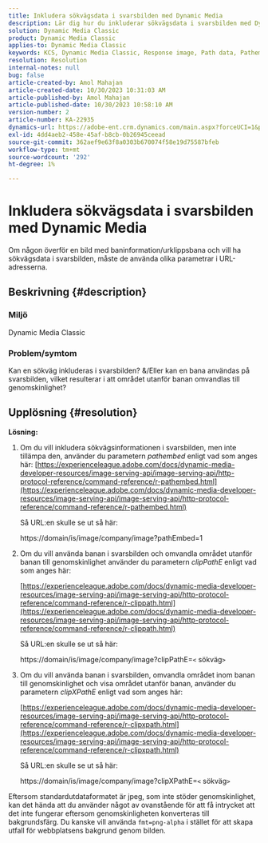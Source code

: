 ```yaml
---
title: Inkludera sökvägsdata i svarsbilden med Dynamic Media
description: Lär dig hur du inkluderar sökvägsdata i svarsbilden med Dynamic Media. Använd olika parametrar beroende på dina behov.
solution: Dynamic Media Classic
product: Dynamic Media Classic
applies-to: Dynamic Media Classic
keywords: KCS, Dynamic Media Classic, Response image, Path data, Pathembed, clipPathE
resolution: Resolution
internal-notes: null
bug: false
article-created-by: Amol Mahajan
article-created-date: 10/30/2023 10:31:03 AM
article-published-by: Amol Mahajan
article-published-date: 10/30/2023 10:58:10 AM
version-number: 2
article-number: KA-22935
dynamics-url: https://adobe-ent.crm.dynamics.com/main.aspx?forceUCI=1&pagetype=entityrecord&etn=knowledgearticle&id=bf3a8068-0f77-ee11-8179-6045bd006149
exl-id: 4dd4aeb2-458e-45af-b8cb-0b26945ceead
source-git-commit: 362aef9e63f8a0303b670074f58e19d75587bfeb
workflow-type: tm+mt
source-wordcount: '292'
ht-degree: 1%

---
```


# Inkludera sökvägsdata i svarsbilden med Dynamic Media


Om någon överför en bild med baninformation/urklippsbana och vill ha sökvägsdata i svarsbilden, måste de använda olika parametrar i URL-adresserna.

## Beskrivning {#description}


### <b>Miljö</b>

Dynamic Media Classic



### <b>Problem/symtom</b>

Kan en sökväg inkluderas i svarsbilden?
&amp;/Eller kan en bana användas på svarsbilden, vilket resulterar i att området utanför banan omvandlas till genomskinlighet?


## Upplösning {#resolution}

<b>Lösning:</b>
1. Om du vill inkludera sökvägsinformationen i svarsbilden, men inte tillämpa den, använder du parametern *pathembed* enligt vad som anges här:
   [https://experienceleague.adobe.com/docs/dynamic-media-developer-resources/image-serving-api/image-serving-api/http-protocol-reference/command-reference/r-pathembed.html](https://experienceleague.adobe.com/docs/dynamic-media-developer-resources/image-serving-api/image-serving-api/http-protocol-reference/command-reference/r-pathembed.html)


   Så URL:en skulle se ut så här:

   https://domain/is/image/company/image?pathEmbed=1
2. Om du vill använda banan i svarsbilden och omvandla området utanför banan till genomskinlighet använder du parametern *clipPathE* enligt vad som anges här:

   [https://experienceleague.adobe.com/docs/dynamic-media-developer-resources/image-serving-api/image-serving-api/http-protocol-reference/command-reference/r-clippath.html](https://experienceleague.adobe.com/docs/dynamic-media-developer-resources/image-serving-api/image-serving-api/http-protocol-reference/command-reference/r-clippath.html)


   Så URL:en skulle se ut så här:


   https://domain/is/image/company/image?clipPathE=`<` sökväg`>`
3. Om du vill använda banan i svarsbilden, omvandla området inom banan till genomskinlighet och visa området utanför banan, använder du parametern *clipXPathE* enligt vad som anges här:

   [https://experienceleague.adobe.com/docs/dynamic-media-developer-resources/image-serving-api/image-serving-api/http-protocol-reference/command-reference/r-clipxpath.html](https://experienceleague.adobe.com/docs/dynamic-media-developer-resources/image-serving-api/image-serving-api/http-protocol-reference/command-reference/r-clipxpath.html)


   Så URL:en skulle se ut så här:


   https://domain/is/image/company/image?clipXPathE=`<` sökväg`>`


Eftersom standardutdataformatet är jpeg, som inte stöder genomskinlighet, kan det hända att du använder något av ovanstående för att få intrycket att det inte fungerar eftersom genomskinligheten konverteras till bakgrundsfärg. Du kanske vill använda `fmt=png-alpha` i stället för att skapa utfall för webbplatsens bakgrund genom bilden.
